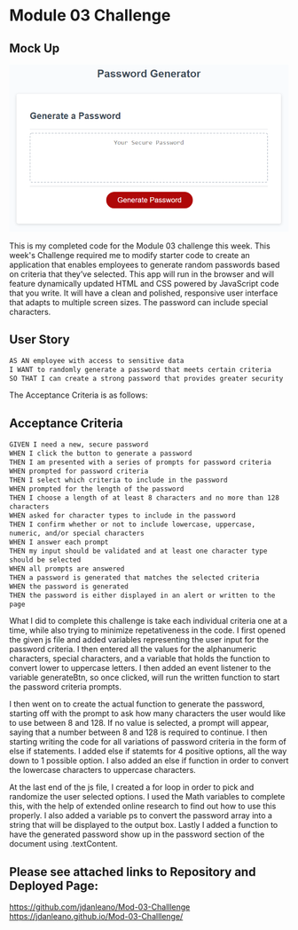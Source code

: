 # Module 03 Challenge

## Mock Up

![This is a screenshot of my portfolio](./Assets/03-javascript-homework-demo.png)

This is my completed code for the Module 03 challenge this week. This week's Challenge required me to modify starter code to create an application that enables employees to generate random passwords based on criteria that they’ve selected. This app will run in the browser and will feature dynamically updated HTML and CSS powered by JavaScript code that you write. It will have a clean and polished, responsive user interface that adapts to multiple screen sizes. The password can include special characters.

## User Story

```
AS AN employee with access to sensitive data
I WANT to randomly generate a password that meets certain criteria
SO THAT I can create a strong password that provides greater security
```

The Acceptance Criteria is as follows:

## Acceptance Criteria

```
GIVEN I need a new, secure password
WHEN I click the button to generate a password
THEN I am presented with a series of prompts for password criteria
WHEN prompted for password criteria
THEN I select which criteria to include in the password
WHEN prompted for the length of the password
THEN I choose a length of at least 8 characters and no more than 128 characters
WHEN asked for character types to include in the password
THEN I confirm whether or not to include lowercase, uppercase, numeric, and/or special characters
WHEN I answer each prompt
THEN my input should be validated and at least one character type should be selected
WHEN all prompts are answered
THEN a password is generated that matches the selected criteria
WHEN the password is generated
THEN the password is either displayed in an alert or written to the page
```

What I did to complete this challenge is take each individual criteria one at a time, while also trying to minimize repetativeness in the code. I first opened the given js file and added variables representing the user input for the password criteria. I then entered all the values for the alphanumeric characters, special characters, and a variable that holds the function to convert lower to uppercase letters. I then added an event listener to the variable generateBtn, so once clicked, will run the written function to start the password criteria prompts.

I then went on to create the actual function to generate the password, starting off with the prompt to ask how many characters the user would like to use between 8 and 128. If no value is selected, a prompt will appear, saying that a number between 8 and 128 is required to continue. I then starting writing the code for all variations of password criteria in the form of else if statements. I added else if statemts for 4 positive options, all the way down to 1 possible option. I also added an else if function in order to convert the lowercase characters to uppercase characters.

At the last end of the js file, I created a for loop in order to pick and randomize the user selected options. I used the Math variables to complete this, with the help of extended online research to find out how to use this properly. I also added a variable ps to convert the password array into a string that will be displayed to the output box. Lastly I added a function to have the generated password show up in the password section of the document using .textContent.



## Please see attached links to Repository and Deployed Page:
https://github.com/jdanleano/Mod-03-Challlenge
https://jdanleano.github.io/Mod-03-Challlenge/

